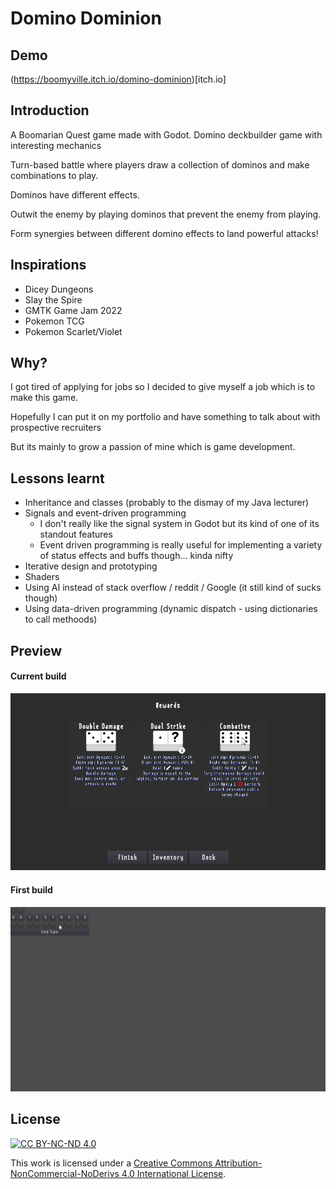 # Domino Dominion

## Demo

(https://boomyville.itch.io/domino-dominion)[itch.io]
## Introduction
A Boomarian Quest game made with Godot. Domino deckbuilder game with interesting mechanics

Turn-based battle where players draw a collection of dominos and make combinations to play.

Dominos have different effects.

Outwit the enemy by playing dominos that prevent the enemy from playing.

Form synergies between different domino effects to land powerful attacks!

## Inspirations
- Dicey Dungeons
- Slay the Spire
- GMTK Game Jam 2022
- Pokemon TCG
- Pokemon Scarlet/Violet

## Why?

I got tired of applying for jobs so I decided to give myself a job which is to make this game.

Hopefully I can put it on my portfolio and have something to talk about with prospective recruiters 

But its mainly to grow a passion of mine which is game development.

## Lessons learnt

- Inheritance and classes (probably to the dismay of my Java lecturer)
- Signals and event-driven programming
    - I don't really like the signal system in Godot but its kind of one of its standout features
    - Event driven programming is really useful for implementing a variety of status effects and buffs though... kinda nifty
- Iterative design and prototyping
- Shaders
- Using AI instead of stack overflow / reddit / Google (it still kind of sucks though)
- Using data-driven programming (dynamic dispatch - using dictionaries to call methoods)

## Preview
#### Current build
![Demo](https://github.com/boomyville/domino-dominion/blob/main/screenRecordings/CurrentBuild.gif?raw=true)

#### First build
![First Build](https://github.com/boomyville/domino-dominion/blob/main/screenRecordings/11October2024.gif?raw=true)

## License
[![CC BY-NC-ND 4.0][cc-by-nc-nd-shield]][cc-by-nc-nd]

This work is licensed under a
[Creative Commons Attribution-NonCommercial-NoDerivs 4.0 International License][cc-by-nc-nd].


[cc-by-nc-nd]: http://creativecommons.org/licenses/by-nc-nd/4.0/
[cc-by-nc-nd-shield]: https://img.shields.io/badge/License-CC%20BY--NC--ND%204.0-lightgrey.svg

